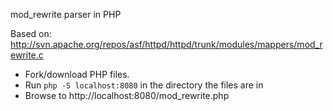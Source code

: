 mod_rewrite parser in PHP

Based on: http://svn.apache.org/repos/asf/httpd/httpd/trunk/modules/mappers/mod_rewrite.c

* Fork/download PHP files.
* Run `php -S localhost:8080` in the directory the files are in
* Browse to http://localhost:8080/mod_rewrite.php